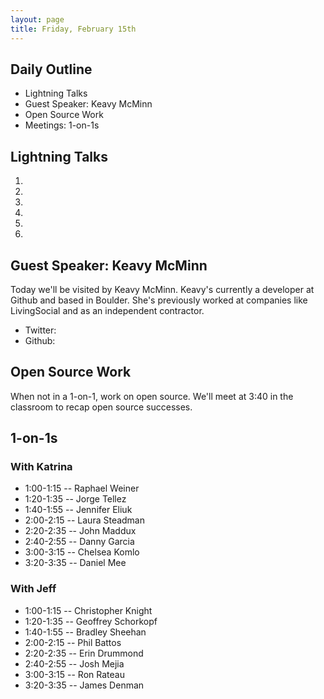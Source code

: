 ```yaml
---
layout: page
title: Friday, February 15th
---
```


## Daily Outline

* Lightning Talks
* Guest Speaker: Keavy McMinn
* Open Source Work
* Meetings: 1-on-1s

## Lightning Talks

1.
2.
3.
4.
5.
6.

## Guest Speaker: Keavy McMinn

Today we'll be visited by Keavy McMinn. Keavy's currently a developer at Github and based in Boulder. She's previously worked at companies like LivingSocial and as an independent contractor.

* Twitter:
* Github:

## Open Source Work

When not in a 1-on-1, work on open source. We'll meet at 3:40 in the classroom to recap open source successes.

## 1-on-1s

### With Katrina

* 1:00-1:15 -- Raphael Weiner
* 1:20-1:35 -- Jorge Tellez
* 1:40-1:55 -- Jennifer Eliuk
* 2:00-2:15 -- Laura Steadman
* 2:20-2:35 -- John Maddux
* 2:40-2:55 -- Danny Garcia
* 3:00-3:15 -- Chelsea Komlo
* 3:20-3:35 -- Daniel Mee

### With Jeff

* 1:00-1:15 -- Christopher Knight
* 1:20-1:35 -- Geoffrey Schorkopf
* 1:40-1:55 -- Bradley Sheehan
* 2:00-2:15 -- Phil Battos
* 2:20-2:35 -- Erin Drummond
* 2:40-2:55 -- Josh Mejia
* 3:00-3:15 -- Ron Rateau
* 3:20-3:35 -- James Denman
